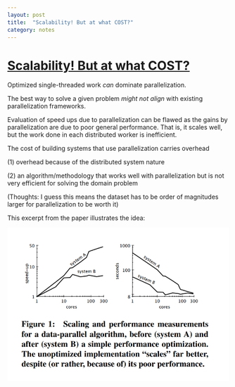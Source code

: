 ```yaml
---
layout: post
title:  "Scalability! But at what COST?"
category: notes
---
```


# [Scalability! But at what COST?](https://www.usenix.org/system/files/conference/hotos15/hotos15-paper-mcsherry.pdf)

Optimized single-threaded work *can* dominate parallelization.

The best way to solve a given problem *might not align* with existing parallelization frameworks.

Evaluation of speed ups due to parallelization can be flawed as the gains by parallelization are due to poor general performance. That is, it scales well, but the work done in each distributed worker is inefficient.

The cost of building systems that use parallelization carries overhead 

(1) overhead because of the distributed system nature

(2) an algorithm/methodology that works well with parallelization but is not very efficient for solving the domain problem

(Thoughts: I guess this means the dataset has to be order of magnitudes larger for parallelization to be worth it)

This excerpt from the paper illustrates the idea:


![scalability_but_at_what_cost.png](scalability_but_at_what_cost.png)
